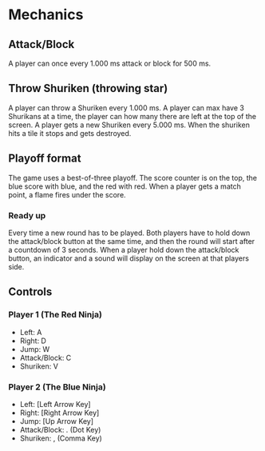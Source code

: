 # Mechanics
## Attack/Block
A player can once every 1.000 ms attack or block for 500 ms.
## Throw Shuriken (throwing star)
A player can throw a Shuriken every 1.000 ms. A player can max have 3 Shurikans at a time, the player can how many there are left at the top of the screen. A player gets a new Shuriken every 5.000 ms. When the shuriken hits a tile it stops and gets destroyed.
## Playoff format
The game uses a best-of-three playoff. The score counter is on the top, the blue score with blue, and the red with red. When a player gets a match point, a flame fires under the score.
### Ready up
Every time a new round has to be played. Both players have to hold down the attack/block button at the same time, and then the round will start after a countdown of 3 seconds. When a player hold down the attack/block button, an indicator and a sound will display on the screen at that players side.
## Controls
### Player 1 (The Red Ninja)
* Left: A
* Right: D
* Jump: W
* Attack/Block: C
* Shuriken: V
### Player 2 (The Blue Ninja)
* Left: [Left Arrow Key]
* Right: [Right Arrow Key]
* Jump: [Up Arrow Key]
* Attack/Block: . (Dot Key)
* Shuriken: , (Comma Key)
